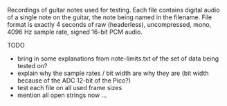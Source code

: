 Recordings of guitar notes used for testing. Each file contains
digital audio of a single note on the guitar, the note being named
in the filename. File format is exactly 4 seconds of raw (headerless), 
uncompressed, mono, 4096 Hz sample rate, signed 16-bit PCM audio.

TODO
- bring in some explanations from note-limits.txt of the set of
data being tested on?
- explain why the sample rates / bit width are why they are (bit width
because of the ADC 12-bit of the Pico?)
- test each file on all used frame sizes
- mention all open strings now ...

